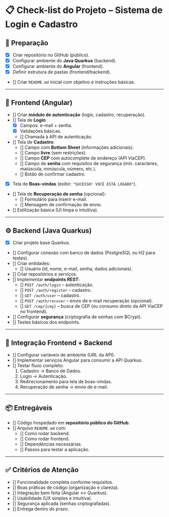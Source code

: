 # 📋 Check-list do Projeto – Sistema de Login e Cadastro

## 🔧 Preparação
- [X] Criar repositório no GitHub (público).
- [X] Configurar ambiente do **Java Quarkus** (backend).
- [X] Configurar ambiente do **Angular** (frontend).
- [X] Definir estrutura de pastas (frontend/backend).
- [] Criar `README.md` inicial com objetivo e instruções básicas.

---

## 🎨 Frontend (Angular)
- [] Criar **módulo de autenticação** (login, cadastro, recuperação).
- [] Tela de **Login**:
  - [X] Campos: e-mail + senha.
  - [X] Validações básicas.
  - [] Chamada à API de autenticação.
- [] Tela de **Cadastro**:
  - [] Campo com **Bottom Sheet** (informações adicionais).
  - [] Campo **livre** (sem restrições).
  - [] Campo **CEP** com autocomplete de endereço (API ViaCEP).
  - [] Campo de **senha** com requisitos de segurança (mín. caracteres, maiúscula, minúscula, número, etc.).
  - [] Botão de confirmar cadastro.
- [X] Tela de **Boas-vindas** (exibir: `"SUCESSO! VOCÊ ESTÁ LOGADO"`).
- [] Tela de **Recuperação de senha** (opcional):
  - [] Formulário para inserir e-mail.
  - [] Mensagem de confirmação de envio.
- [] Estilização básica (UI limpa e intuitiva).

---

## ⚙️ Backend (Java Quarkus)
- [X] Criar projeto base Quarkus.
- [] Configurar conexão com banco de dados (PostgreSQL ou H2 para testes).
- [] Criar entidades:
  - [] Usuário (id, nome, e-mail, senha, dados adicionais).
- [] Criar repositórios e serviços.
- [] Implementar **endpoints REST**:
  - [] `POST /auth/login` – autenticação.
  - [] `POST /auth/register` – cadastro.
  - [] `GET /auth/user` – cadastro.
  - [] `POST /auth/recover` – envio de e-mail recuperação (opcional).
  - [] `GET /cep/{cep}` – busca de CEP (ou consumo direto da API ViaCEP no frontend).
- [] Configurar **segurança** (criptografia de senhas com BCrypt).
- [] Testes básicos dos endpoints.

---

## 🔗 Integração Frontend + Backend
- [] Configurar variáveis de ambiente (URL da API).
- [] Implementar serviços Angular para consumir a API Quarkus.
- [] Testar fluxo completo:
  1. Cadastro → Banco de Dados.
  2. Login → Autenticação.
  3. Redirecionamento para tela de boas-vindas.
  4. Recuperação de senha → envio de e-mail.

---

## 📦 Entregáveis
- [] Código hospedado em **repositório público do GitHub**.
- [] Arquivo `README.md` com:
  - [] Como rodar backend.
  - [] Como rodar frontend.
  - [] Dependências necessárias.
  - [] Passos para testar a aplicação.

---

## ✅ Critérios de Atenção
- [] Funcionalidade completa conforme requisitos.
- [] Boas práticas de código (organização e clareza).
- [] Integração bem feita (Angular ↔ Quarkus).
- [] Usabilidade (UX simples e intuitiva).
- [] Segurança aplicada (senhas criptografadas).
- [] Entrega dentro do prazo.
